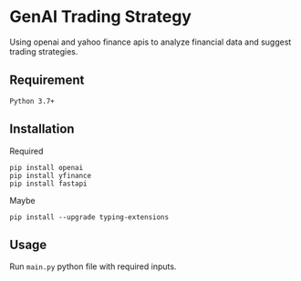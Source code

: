 # GenAI Trading Strategy
Using openai and yahoo finance apis to analyze financial data and suggest trading strategies.

## Requirement

`Python 3.7+`

## Installation
Required
```
pip install openai
pip install yfinance
pip install fastapi
```
Maybe
```commandline
pip install --upgrade typing-extensions
```

## Usage
Run `main.py` python file with required inputs.
